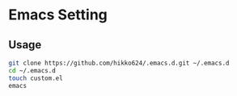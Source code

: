 # Emacs Setting

## Usage

```bash
git clone https://github.com/hikko624/.emacs.d.git ~/.emacs.d
cd ~/.emacs.d
touch custom.el
emacs
```

